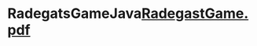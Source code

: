 # RadegatsGameJava[RadegastGame.pdf](https://github.com/Yenilmez5001/RadegatsGameJava/files/11650187/RadegastGame.pdf)
